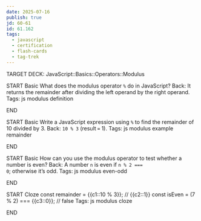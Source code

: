 ```yaml
---
date: 2025-07-16
publish: true
jd: 60-61
id: 61.162
tags:
  - javascript
  - certification
  - flash-cards
  - tag-trek
---
```


TARGET DECK: JavaScript::Basics::Operators::Modulus

START
Basic
What does the modulus operator <code>%</code> do in JavaScript?
Back: It returns the remainder after dividing the left operand by the right operand.
Tags: js modulus definition
<!--ID: 1752718622152-->
END

START
Basic
Write a JavaScript expression using <code>%</code> to find the remainder of 10 divided by 3.
Back: <code>10 % 3</code> (result = 1).
Tags: js modulus example remainder
<!--ID: 1752718622154-->
END

START
Basic
How can you use the modulus operator to test whether a number is even?
Back: A number <code>n</code> is even if <code>n % 2 === 0</code>; otherwise it’s odd.
Tags: js modulus even-odd
<!--ID: 1752718622155-->
END

START
Cloze
const remainder = {{c1::10 % 3}}; // {{c2::1}}
const isEven = (7 % 2) === {{c3::0}}; // false
Tags: js modulus cloze
<!--ID: 1752718622156-->
END